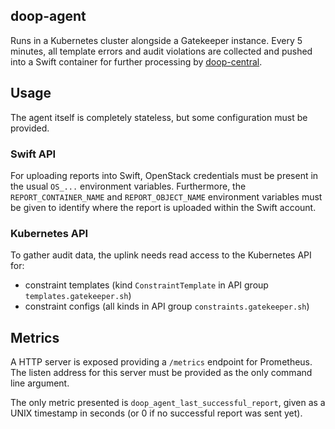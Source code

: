 ## doop-agent

Runs in a Kubernetes cluster alongside a Gatekeeper instance. Every 5 minutes,
all template errors and audit violations are collected and pushed into a Swift
container for further processing by [doop-central](../doop-central/).

## Usage

The agent itself is completely stateless, but some configuration must be provided.

### Swift API

For uploading reports into Swift, OpenStack credentials must be present in the
usual `OS_...` environment variables. Furthermore, the `REPORT_CONTAINER_NAME`
and `REPORT_OBJECT_NAME` environment variables must be given to identify where
the report is uploaded within the Swift account.

### Kubernetes API

To gather audit data, the uplink needs read access to the Kubernetes API for:

- constraint templates (kind `ConstraintTemplate` in API group `templates.gatekeeper.sh`)
- constraint configs (all kinds in API group `constraints.gatekeeper.sh`)

## Metrics

A HTTP server is exposed providing a `/metrics` endpoint for Prometheus.
The listen address for this server must be provided as the only command line argument.

The only metric presented is `doop_agent_last_successful_report`, given as a
UNIX timestamp in seconds (or 0 if no successful report was sent yet).

